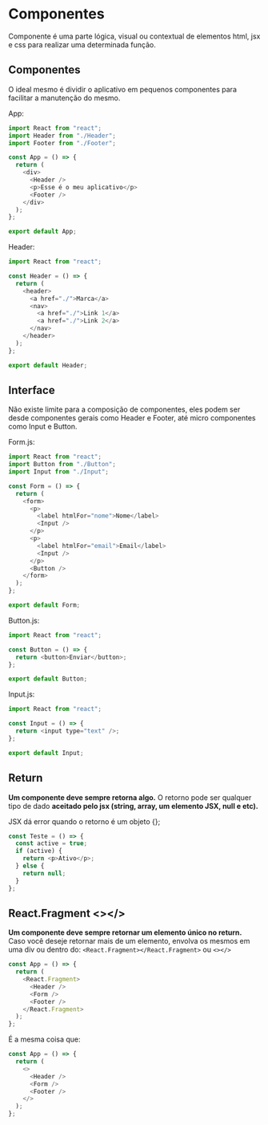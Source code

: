 # Componentes

Componente é uma parte lógica, visual ou contextual de elementos html, jsx e css
para realizar uma determinada função.

## Componentes

O ideal mesmo é dividir o aplicativo em pequenos componentes
para facilitar a manutenção do mesmo.

App:
```javascript
import React from "react";
import Header from "./Header";
import Footer from "./Footer";

const App = () => {
  return (
    <div>
      <Header />
      <p>Esse é o meu aplicativo</p>
      <Footer />
    </div>
  );
};

export default App;
```

Header:
```javascript
import React from "react";

const Header = () => {
  return (
    <header>
      <a href="./">Marca</a>
      <nav>
        <a href="./">Link 1</a>
        <a href="./">Link 2</a>
      </nav>
    </header>
  );
};

export default Header;
```

## Interface

Não existe limite para a composição de componentes,
eles podem ser desde componentes gerais como Header e Footer,
até micro componentes como Input e Button.

Form.js:
```javascript
import React from "react";
import Button from "./Button";
import Input from "./Input";

const Form = () => {
  return (
    <form>
      <p>
        <label htmlFor="nome">Nome</label>
        <Input />
      </p>
      <p>
        <label htmlFor="email">Email</label>
        <Input />
      </p>
      <Button />
    </form>
  );
};

export default Form;
```

Button.js:
```javascript
import React from "react";

const Button = () => {
  return <button>Enviar</button>;
};

export default Button;
```

Input.js:
```javascript
import React from "react";

const Input = () => {
  return <input type="text" />;
};

export default Input;
```

## Return

**Um componente deve sempre retorna algo.**
O retorno pode ser qualquer tipo de dado
**aceitado pelo jsx (string, array, um elemento JSX, null e etc).**

JSX dá error quando o retorno é um objeto {};

```javascript
const Teste = () => {
  const active = true;
  if (active) {
    return <p>Ativo</p>;
  } else {
    return null;
  }
};
```

## React.Fragment <></>

**Um componente deve sempre retornar um elemento único no return.**
Caso você deseje retornar mais de um elemento, envolva os
mesmos em uma div ou dentro do:
`<React.Fragment></React.Fragment>` ou `<></>`

```javascript
const App = () => {
  return (
    <React.Fragment>
      <Header />
      <Form />
      <Footer />
    </React.Fragment>
  );
};
```

É a mesma coisa que:

```javascript
const App = () => {
  return (
    <>
      <Header />
      <Form />
      <Footer />
    </>
  );
};
```

